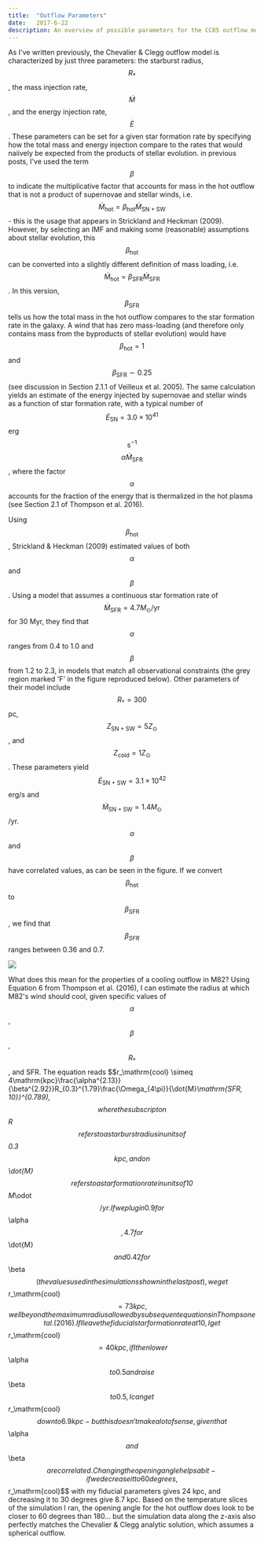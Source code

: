 ```yaml
---
title:  "Outflow Parameters"
date:   2017-6-22
description: An overview of possible parameters for the CC85 outflow model 
---
```


As I've written previously, the Chevalier & Clegg outflow model is characterized by just three parameters: the starburst radius, $$R_*$$, the mass injection rate, $$\dot{M}$$, and the energy injection rate, $$\dot{E}$$. These parameters can be set for a given star formation rate by specifying how the total mass and energy injection compare to the rates that would naiively be expected from the products of stellar evolution. in previous posts, I've used the term $$\beta$$ to indicate the multiplicative factor that accounts for mass in the hot outflow that is not a product of supernovae and stellar winds, i.e. $$\dot{M}_\mathrm{hot} = \beta_\mathrm{hot} \dot{M}_\mathrm{SN+SW}$$ - this is the usage that appears in Strickland and Heckman (2009). However, by selecting an IMF and making some (reasonable) assumptions about stellar evolution, this $$\beta_\mathrm{hot}$$ can be converted into a slightly different definition of mass loading, i.e. $$\dot{M}_\mathrm{hot} = \beta_\mathrm{SFR} \dot{M}_\mathrm{SFR}$$. In this version, $$\beta_\mathrm{SFR}$$ tells us how the total mass in the hot outflow compares to the star formation rate in the galaxy. A wind that has zero mass-loading (and therefore only contains mass from the byproducts of stellar evolution) would have $$\beta_\mathrm{hot} = 1$$ and $$\beta_\mathrm{SFR} \sim0.25$$ (see discussion in Section 2.1.1 of Veilleux et al. 2005). The same calculation yields an estimate of the energy injected by supernovae and stellar winds as a function of star formation rate, with a typical number of $$\dot{E}_\mathrm{SN} = 3.0\times10^{41}$$ erg $$\mathrm{s}^{-1}$$ $$\alpha \dot{M}_\mathrm{SFR}$$, where the factor $$\alpha$$ accounts for the fraction of the energy that is thermalized in the hot plasma (see Section 2.1 of Thompson et al. 2016).

Using $$\beta_\mathrm{hot}$$, Strickland & Heckman (2009) estimated values of both $$\alpha$$ and $$\beta$$. Using a model that assumes a continuous star formation rate of $$\dot{M}_\mathrm{SFR} = 4.7 M_\odot/\mathrm{yr}$$ for 30 Myr, they find that $$\alpha$$ ranges from 0.4 to 1.0 and $$\beta$$ from 1.2 to 2.3, in models that match all observational constraints (the grey region marked 'F' in the figure reproduced below). Other parameters of their model include $$R_* = 300$$ pc, $$Z_\mathrm{SN+SW} = 5 Z_\odot$$, and $$Z_\mathrm{cold} = 1 Z_\odot$$. These parameters yield $$\dot{E}_\mathrm{SN+SW} = 3.1\times10^{42}$$ erg/s and $$\dot{M}_\mathrm{SN+SW} = 1.4 M_\odot$$/yr. $$\alpha$$ and $$\beta$$ have correlated values, as can be seen in the figure. If we convert $$\beta_\mathrm{hot}$$ to $$\beta_\mathrm{SFR}$$, we find that $$\beta_{SFR}$$ ranges between 0.36 and 0.7.

<img src="{{ site.url }}assets/images/SH09_fig6a.png">

What does this mean for the properties of a cooling outflow in M82? Using Equation 6 from Thompson et al. (2016), I can estimate the radius at which M82's wind should cool, given specific values of $$\alpha$$, $$\beta$$, $$R_*$$, and SFR. The equation reads $$r_\mathrm{cool} \simeq 4\mathrm{kpc}\frac{\alpha^{2.13}}{\beta^{2.92}}R_{0.3}^{1.79}\frac{\Omega_{4\pi}}{\dot{M}_\mathrm{SFR, 10}}^{0.789),$$
where the subscript on $$R$$ refers to a starburst radius in units of $$0.3$$ kpc, and on $$\dot{M}$$ refers to a star formation rate in units of 10 $$M_\odot$$/yr. If we plug in 0.9 for $$\alpha$$, 4.7 for $$\dot{M}$$ and 0.42 for $$\beta$$ (the values used in the simulations shown in the last post), we get $$r_\mathrm{cool}$$ = 73 kpc, well beyond the maximum radius allowed by subsequent equations in Thompson et al. (2016). If I leave the fiducial star formation rate at 10, I get $$r_\mathrm{cool}$$ = 40 kpc, if I then lower $$\alpha$$ to 0.5 and raise $$\beta$$ to 0.5, I can get $$r_\mathrm{cool}$$ down to 6.9 kpc - but this doesn't make a lot of sense, given that $$\alpha$$ and $$\beta$$ are correlated. Changing the opening angle helps a bit - if we decrease it to 60 degrees, $$r_\mathrm{cool}$$ with my fiducial parameters gives 24 kpc, and decreasing it to 30 degrees give 8.7 kpc. Based on the temperature slices of the simulation I ran, the opening angle for the hot outflow does look to be closer to 60 degrees than 180... but the simulation data along the z-axis also perfectly matches the Chevalier & Clegg analytic solution, which assumes a spherical outflow.
